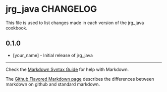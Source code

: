 jrg_java CHANGELOG
==================

This file is used to list changes made in each version of the jrg_java cookbook.

0.1.0
-----
- [your_name] - Initial release of jrg_java

- - -
Check the [Markdown Syntax Guide](http://daringfireball.net/projects/markdown/syntax) for help with Markdown.

The [Github Flavored Markdown page](http://github.github.com/github-flavored-markdown/) describes the differences between markdown on github and standard markdown.
